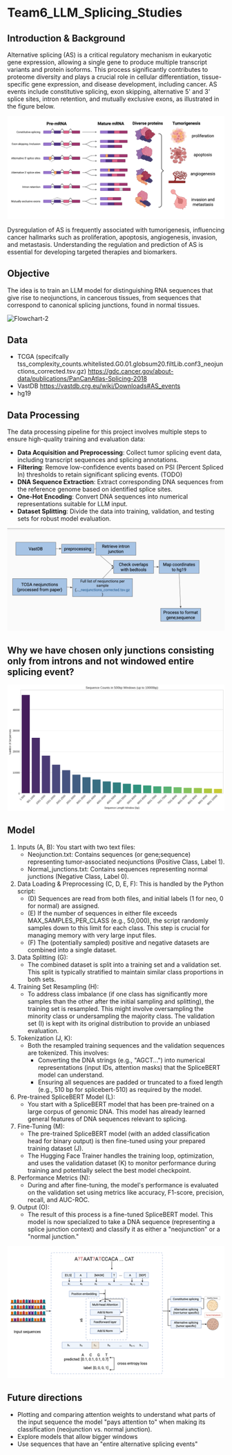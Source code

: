 # Team6_LLM_Splicing_Studies

## Introduction & Background

Alternative splicing (AS) is a critical regulatory mechanism in eukaryotic gene expression, allowing a single gene to produce multiple transcript variants and protein isoforms. This process significantly contributes to proteome diversity and plays a crucial role in cellular differentiation, tissue-specific gene expression, and disease development, including cancer. AS events include constitutive splicing, exon skipping, alternative 5' and 3' splice sites, intron retention, and mutually exclusive exons, as illustrated in the figure below.

![Alternative Splicing Mechanisms](alternative_splicing.png)

Dysregulation of AS is frequently associated with tumorigenesis, influencing cancer hallmarks such as proliferation, apoptosis, angiogenesis, invasion, and metastasis. Understanding the regulation and prediction of AS is essential for developing targeted therapies and biomarkers.

## Objective

The idea is to train an LLM model for distinguishing RNA sequences that give rise to neojunctions, in cancerous tissues, from sequences that correspond to canonical splicing junctions, found in normal tissues. 

![Flowchart-2](https://github.com/user-attachments/assets/15cd7633-0753-45b9-be9e-f71c7157b53d)


## Data
- TCGA (specifcally tss_complexity_counts.whitelisted.G0.01.globsum20.filtLib.conf3_neojunctions_corrected.tsv.gz) https://gdc.cancer.gov/about-data/publications/PanCanAtlas-Splicing-2018
- VastDB https://vastdb.crg.eu/wiki/Downloads#AS_events
- hg19 
## Data Processing

The data processing pipeline for this project involves multiple steps to ensure high-quality training and evaluation data:

- **Data Acquisition and Preprocessing**: Collect tumor splicing event data, including transcript sequences and splicing annotations.
- **Filtering**: Remove low-confidence events based on PSI (Percent Spliced In) thresholds to retain significant splicing events. (TODO)
- **DNA Sequence Extraction**: Extract corresponding DNA sequences from the reference genome based on identified splice sites.
- **One-Hot Encoding**: Convert DNA sequences into numerical representations suitable for LLM input.
- **Dataset Splitting**: Divide the data into training, validation, and testing sets for robust model evaluation.

![Process](Process_data.png)

## Why we have chosen only junctions consisting only from introns and not windowed entire splicing event?
![Windows](sequence_counts_in_500bp.png)

## Model
1. Inputs (A, B): You start with two text files:
    * Neojunction.txt: Contains sequences (or gene;sequence) representing tumor-associated neojunctions (Positive Class, Label 1).
    * Normal_junctions.txt: Contains sequences representing normal junctions (Negative Class, Label 0).
2. Data Loading & Preprocessing (C, D, E, F): This is handled by the Python script:
    * (D) Sequences are read from both files, and initial labels (1 for neo, 0 for normal) are assigned.
    * (E) If the number of sequences in either file exceeds MAX_SAMPLES_PER_CLASS (e.g., 50,000), the script randomly samples down to this limit for each class. This step is crucial for managing memory with very large input files.
    * (F) The (potentially sampled) positive and negative datasets are combined into a single dataset.
3. Data Splitting (G):
    * The combined dataset is split into a training set and a validation set. This split is typically stratified to maintain similar class proportions in both sets.
4. Training Set Resampling (H):
    * To address class imbalance (if one class has significantly more samples than the other after the initial sampling and splitting), the training set is resampled. This might involve oversampling the minority class or undersampling the majority class. The validation set (I) is kept with its original distribution to provide an unbiased evaluation.
5. Tokenization (J, K):
    * Both the resampled training sequences and the validation sequences are tokenized. This involves:
        * Converting the DNA strings (e.g., "AGCT...") into numerical representations (input IDs, attention masks) that the SpliceBERT model can understand.
        * Ensuring all sequences are padded or truncated to a fixed length (e.g., 510 bp for splicebert-510) as required by the model.
6. Pre-trained SpliceBERT Model (L):
    * You start with a SpliceBERT model that has been pre-trained on a large corpus of genomic DNA. This model has already learned general features of DNA sequences relevant to splicing.
7. Fine-Tuning (M):
    * The pre-trained SpliceBERT model (with an added classification head for binary output) is then fine-tuned using your prepared training dataset (J).
    * The Hugging Face Trainer handles the training loop, optimization, and uses the validation dataset (K) to monitor performance during training and potentially select the best model checkpoint.
8. Performance Metrics (N):
    * During and after fine-tuning, the model's performance is evaluated on the validation set using metrics like accuracy, F1-score, precision, recall, and AUC-ROC.
9. Output (O):
    * The result of this process is a fine-tuned SpliceBERT model. This model is now specialized to take a DNA sequence (representing a splice junction context) and classify it as either a "neojunction" or a "normal junction."


![Model Workflow](as_model.png)


## Future directions
- Plotting and comparing attention weights to understand what parts of the input sequence the model "pays attention to" when making its classification (neojunction vs. normal junction). 
- Explore models that allow bigger windows
- Use sequences that have an "entire alternative splicing events"

